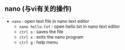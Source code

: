## nano (与vi有关的操作)

- `nano` : open text file in nano text editor
    * `nano hello.txt` : open hello.txt in nano text editor
    * `ctrl o` : saves the file
    * `ctrl x` : exits the nano program
    * `ctrl g` : help menu